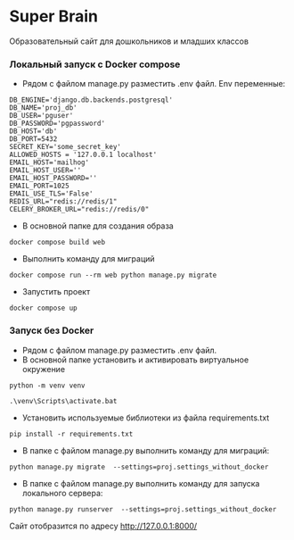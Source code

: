 # Super Brain

Образовательный сайт для дошкольников и младших классов

### Локальный запуск с Docker compose
- Рядом с файлом manage.py разместить .env файл. Env переменные:
```  
DB_ENGINE='django.db.backends.postgresql'
DB_NAME='proj_db'
DB_USER='pguser'
DB_PASSWORD='pgpassword'
DB_HOST='db'
DB_PORT=5432
SECRET_KEY='some_secret_key'
ALLOWED_HOSTS = '127.0.0.1 localhost'
EMAIL_HOST='mailhog'
EMAIL_HOST_USER=''
EMAIL_HOST_PASSWORD=''
EMAIL_PORT=1025
EMAIL_USE_TLS='False'
REDIS_URL="redis://redis/1"
CELERY_BROKER_URL="redis://redis/0"
```
- В основной папке для создания образа
```console  
docker compose build web
```
- Выполнить команду для миграций
```console  
docker compose run --rm web python manage.py migrate
``` 
- Запустить проект
```console  
docker compose up
```

### Запуск без Docker
- Рядом с файлом manage.py разместить .env файл.
- В основной папке установить и активировать виртуальное окружение
```console  
python -m venv venv
```
```console  
.\venv\Scripts\activate.bat
```

- Установить используемые библиотеки из файла requirements.txt
```console  
pip install -r requirements.txt
``` 
- В папке с файлом manage.py выполнить команду для миграций:
```console  
python manage.py migrate  --settings=proj.settings_without_docker
```
- В папке с файлом manage.py выполнить команду для запуска локального сервера:
```console  
python manage.py runserver  --settings=proj.settings_without_docker
```

Сайт отобразится по адресу http://127.0.0.1:8000/
